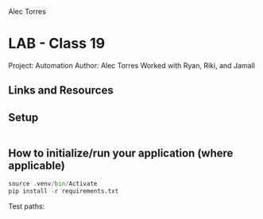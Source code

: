 Alec Torres 
# LAB - Class 19
Project: Automation
Author: Alec Torres
Worked with Ryan, Riki, and Jamall
## Links and Resources

## Setup
```python

```
## How to initialize/run your application (where applicable)
```python
source .venv/bin/Activate
pip install -r requirements.txt
```
Test paths: